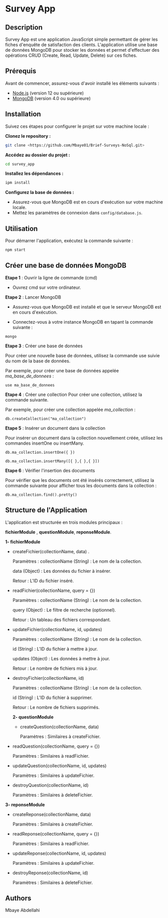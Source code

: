 # Survey App

## Description

Survey App est une application JavaScript simple permettant de gérer les fiches d'enquête de satisfaction des clients. L'application utilise une base de données MongoDB pour stocker les données et permet d'effectuer des opérations CRUD (Create, Read, Update, Delete) sur ces fiches.

## Prérequis

Avant de commencer, assurez-vous d'avoir installé les éléments suivants :

- [Node.js](https://nodejs.org/) (version 12 ou supérieure)
- [MongoDB](https://www.mongodb.com/try/download/community) (version 4.0 ou supérieure)

## Installation

Suivez ces étapes pour configurer le projet sur votre machine locale :

**Clonez le repository :**

```bash
git clone <https://github.com/Mbaye01/Brief-Surveys-NoSql.git>
```

**Accédez au dossier du projet :**

```bash
cd survey_app

```

**Installez les dépendances :**

```bash
ipm install
```

**Configurez la base de données :**

- Assurez-vous que MongoDB est en cours d'exécution sur votre machine locale.
- Mettez les paramètres de connexion dans `config/database.js`.

## Utilisation

Pour démarrer l'application, exécutez la commande suivante :

```bash
npm start
```

## Créer une base de données MongoDB

**Etape 1** : Ouvrir la ligne de commande (cmd)

- Ouvrez cmd sur votre ordinateur.

**Etape 2** : Lancer MongoDB

- Assurez-vous que MongoDB est installé et que le serveur MongoDB est en cours d'exécution.

- Connectez-vous à votre instance MongoDB en tapant la commande suivante :

```
mongo
```

**Etape 3** : Créer une base de données

Pour créer une nouvelle base de données, utilisez la commande use suivie du nom de la base de données.

Par exemple,
pour créer une base de données appelée _ma_base_de_donnees_ :

```
use ma_base_de_donnees

```

**Etape 4** : Créer une collection
Pour créer une collection, utilisez la commande suivante.

Par exemple, pour créer une collection appelée _ma_collection_ :

```
db.createCollection("ma_collection")

```

**Etape 5** : Insérer un document dans la collection

Pour insérer un document dans la collection nouvellement créée, utilisez les commandes insertOne ou insertMany.

```
db.ma_collection.insertOne({ })
```

```
db.ma_collection.insertMany([{ },{ },{ }])

```

**Etape 6** : Vérifier l'insertion des documents

Pour vérifier que les documents ont été insérés correctement, utilisez la commande suivante pour afficher tous les documents dans la collection :

```
db.ma_collection.find().pretty()
```

## Structure de l'Application

L'application est structurée en trois modules principaux :

**fichierModule** ,
**questionModule**,
**reponseModule**.

**1- fichierModule**

- createFichier(collectionName, data) .

  Paramètres :
  collectionName (String) : Le nom de la collection.

  data (Object) : Les données du fichier à insérer.

  Retour : L'ID du fichier inséré.

- readFichier(collectionName, query = {})

  Paramètres :
  collectionName (String) : Le nom de la collection.

  query (Object) : Le filtre de recherche (optionnel).

  Retour : Un tableau des fichiers correspondant.

- updateFichier(collectionName, id, updates)

  Paramètres :
  collectionName (String) : Le nom de la collection.

  id (String) : L'ID du fichier à mettre à jour.

  updates (Object) : Les données à mettre à jour.

  Retour : Le nombre de fichiers mis à jour.

- destroyFichier(collectionName, id)

  Paramètres : collectionName (String) : Le nom de la collection.

  id (String) : L'ID du fichier à supprimer.

  Retour : Le nombre de fichiers supprimés.

  **2- questionModule**

  - createQuestion(collectionName, data)

    Paramètres : Similaires à createFichier.

- readQuestion(collectionName, query = {})

  Paramètres : Similaires à readFichier.

- updateQuestion(collectionName, id, updates)

  Paramètres : Similaires à updateFichier.

- destroyQuestion(collectionName, id)

  Paramètres : Similaires à deleteFichier.

**3- reponseModule**

- createReponse(collectionName, data)

  Paramètres : Similaires à createFichier.

- readReponse(collectionName, query = {})

  Paramètres : Similaires à readFichier.

- updateReponse(collectionName, id, updates)

  Paramètres : Similaires à updateFichier.

- destroyReponse(collectionName, id)

  Paramètres : Similaires à deleteFichier.

## Authors

Mbaye Abdellahi

